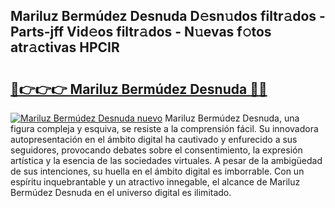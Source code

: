 ## Mariluz Bermúdez Desnuda D𝚎sn𝚞dos filtr𝚊dos - Parts-jff Vid𝚎os filtr𝚊dos - N𝚞evas f𝚘tos atr𝚊ctivas HPCIR

# <h2><a href="http://mb26bgw.tromn.icu/?c=Mariluz+Berm%c3%badez+Desnuda">🔗👉👉👉 Mariluz Bermúdez Desnuda 🔗🔗</a></h2>

[![Mariluz Bermúdez Desnuda nuevo](https://i.imgur.com/pEAQMta.gif)](http://mb26bgw.tromn.icu/?c=Mariluz+Berm%c3%badez+Desnuda)
Mariluz Bermúdez Desnuda, una figura compleja y esquiva, se resiste a la comprensión fácil. Su innovadora autopresentación en el ámbito digital ha cautivado y enfurecido a sus seguidores, provocando debates sobre el consentimiento, la expresión artística y la esencia de las sociedades virtuales. A pesar de la ambigüedad de sus intenciones, su huella en el ámbito digital es imborrable. Con un espíritu inquebrantable y un atractivo innegable, el alcance de Mariluz Bermúdez Desnuda en el universo digital es ilimitado.

